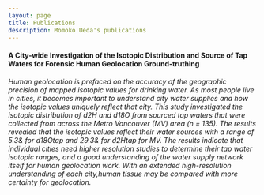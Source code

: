 ```yaml
---
layout: page
title: Publications
description: Momoko Ueda's publications
---
```




#### A City-wide Investigation of the Isotopic Distribution and Source of Tap Waters for Forensic Human Geolocation Ground-truthing
*Human geolocation is prefaced on the accuracy of the geographic precision of mapped isotopic values for drinking water. As most people live in cities, it becomes important to understand city water supplies and how the isotopic values uniquely reflect that city. This study investigated the isotopic distribution of d2H and d18O from sourced tap waters that were collected from across the Metro Vancouver (MV) area (n = 135). The results revealed that the isotopic values reflect their water sources with a range of 5.3& for d18Otap and 29.3& for d2Htap for MV. The results indicate that individual cities need higher resolution studies to determine their tap water isotopic ranges, and a good understanding of the water supply network itself for human geolocation work. With an extended high-resolution understanding of each city,human tissue may be compared with more certainty for geolocation.*



<!-- Note: this is how to write a comment in HTML. Everything in here won't show up on your webpage.-->

<!--
To increase the size of the title, use fewer # in front of the paper title.
To decrease the size of the title, use more #. 
To remove the italics, remove the * before and after the description
To remove the underline from the title, remove the <u> tags (<u> and </u>)
-->
